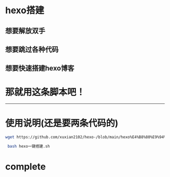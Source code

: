 # hexo搭建
## 想要解放双手
## 想要跳过各种代码
## 想要快速搭建hexo博客
# 那就用这条脚本吧！
---
# 使用说明(还是要两条代码的)
 ```sh
 wget https://github.com/xuxian2102/hexo-/blob/main/hexo%E4%B8%80%E9%94%AE%E6%90%AD%E5%BB%BA.sh '
```
```sh
 bash hexo一键搭建.sh
```
# complete
